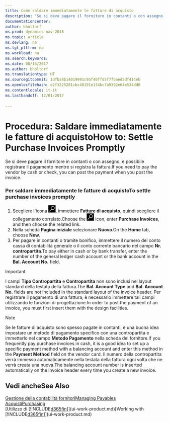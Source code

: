 ```yaml
---
title: Come saldare immediatamente le fatture di acquisto
description: "Se si deve pagare il fornitore in contanti o con assegno, è possibile effettuare la necessaria registrazione contemporaneamente a quella della fattura."
documentationcenter: 
author: bholtorf
ms.prod: dynamics-nav-2018
ms.topic: article
ms.devlang: na
ms.tgt_pltfrm: na
ms.workload: na
ms.search.keywords: 
ms.date: 08/16/2017
ms.author: bholtorf
ms.translationtype: HT
ms.sourcegitcommit: 1dfba8b14019991c95f40ffd5f7fbaed5df414eb
ms.openlocfilehash: e2f3325281cbc48191e134bc7a9392e64e534dd0
ms.contentlocale: it-it
ms.lasthandoff: 12/01/2017

---
```

# <a name="how-to-settle-purchase-invoices-promptly"></a><span data-ttu-id="df8a3-103">Procedura: Saldare immediatamente le fatture di acquisto</span><span class="sxs-lookup"><span data-stu-id="df8a3-103">How to: Settle Purchase Invoices Promptly</span></span>
<span data-ttu-id="df8a3-104">Se si deve pagare il fornitore in contanti o con assegno, è possibile registrare il pagamento mentre si registra la fattura.</span><span class="sxs-lookup"><span data-stu-id="df8a3-104">If you need to pay the vendor by cash or check, you can post the payment when you post the invoice.</span></span>  
  
### <a name="to-settle-purchase-invoices-promptly"></a><span data-ttu-id="df8a3-105">Per saldare immediatamente le fatture di acquisto</span><span class="sxs-lookup"><span data-stu-id="df8a3-105">To settle purchase invoices promptly</span></span>  
1. <span data-ttu-id="df8a3-106">Scegliere l'icona ![Cerca pagina o report](media/ui-search/search_small.png "icona Cerca pagina o report"), immettere **Fatture di acquisto**, quindi scegliere il collegamento correlato.</span><span class="sxs-lookup"><span data-stu-id="df8a3-106">Choose the ![Search for Page or Report](media/ui-search/search_small.png "Search for Page or Report icon") icon, enter **Purchase Invoices**, and then choose the related link.</span></span>  
2. <span data-ttu-id="df8a3-107">Nella scheda **Pagina iniziale** selezionare **Nuovo**.</span><span class="sxs-lookup"><span data-stu-id="df8a3-107">On the **Home** tab, choose **New**.</span></span>  
3.  <span data-ttu-id="df8a3-108">Per pagare in contanti o tramite bonifico, immettere il numero del conto cassa di contabilità generale o il conto corrente bancario nel campo **Nr. contropartita**.</span><span class="sxs-lookup"><span data-stu-id="df8a3-108">To pay either in cash or by bank transfer, enter the number of the general ledger cash account or the bank account in the **Bal. Account No.** field.</span></span>  
  
> [!IMPORTANT]  
>  <span data-ttu-id="df8a3-109">I campi **Tipo Contropartita** e **Contropartita** non sono inclusi nel layout standard della testata della fattura.</span><span class="sxs-lookup"><span data-stu-id="df8a3-109">The **Bal. Account Type** and **Bal. Account No.** fields are not included in the standard layout of the invoice header.</span></span> <span data-ttu-id="df8a3-110">Per registrare il pagamento di una fattura, è necessario immettere tali campi utilizzando le funzioni di progettazione.</span><span class="sxs-lookup"><span data-stu-id="df8a3-110">In order to post the payment of an invoice, you must first insert them with the design facilities.</span></span>  
  
> [!NOTE]  
>  <span data-ttu-id="df8a3-111">Se le fatture di acquisto sono spesso pagate in contanti, è una buona idea impostare un metodo di pagamento specifico con una contropartita e immetterlo nel campo **Metodo Pagamento** nella scheda del fornitore.</span><span class="sxs-lookup"><span data-stu-id="df8a3-111">If you frequently pay purchase invoices in cash, it is a good idea to set up a specific payment method with a balancing account and enter this method in the **Payment Method** field on the vendor card.</span></span> <span data-ttu-id="df8a3-112">Il numero della contropartita verrà immesso automaticamente nella testata della fattura ogni volta che ne verrà creata una nuova.</span><span class="sxs-lookup"><span data-stu-id="df8a3-112">The balancing account number is inserted automatically on the invoice header every time you create a new invoice.</span></span>  
  
## <a name="see-also"></a><span data-ttu-id="df8a3-113">Vedi anche</span><span class="sxs-lookup"><span data-stu-id="df8a3-113">See Also</span></span>  
[<span data-ttu-id="df8a3-114">Gestione della contabilità fornitori</span><span class="sxs-lookup"><span data-stu-id="df8a3-114">Managing Payables</span></span>](payables-manage-payables.md)  
[<span data-ttu-id="df8a3-115">Acquisti</span><span class="sxs-lookup"><span data-stu-id="df8a3-115">Purchasing</span></span>](purchasing-manage-purchasing.md)  
<span data-ttu-id="df8a3-116">[Utilizzo di [!INCLUDE[d365fin](includes/d365fin_md.md)]](ui-work-product.md)</span><span class="sxs-lookup"><span data-stu-id="df8a3-116">[Working with [!INCLUDE[d365fin](includes/d365fin_md.md)]](ui-work-product.md)</span></span>
